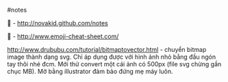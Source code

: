 #notes

:loudspeaker: - http://novakid.github.com/notes

:pill: - http://www.emoji-cheat-sheet.com/

http://www.drububu.com/tutorial/bitmaptovector.html - chuyển bitmap image thành dạng svg. Chỉ áp dụng được với hình ảnh nhỏ bằng đầu ngón tay thôi nhé đcm. Mới thử convert một cái ảnh có 500px (file svg chừng gần chục MB). Mở bằng illustrator đảm bảo đứng mẹ máy luôn.

